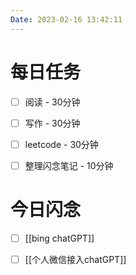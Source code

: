 ```yaml
---
Date: 2023-02-16 13:42:11
---
```


# 每日任务
- [ ] 阅读 - 30分钟
- [ ] 写作 - 30分钟
- [ ] leetcode - 30分钟
- [ ] 整理闪念笔记 - 10分钟


# 今日闪念
- [ ] [[bing chatGPT]]
- [ ] [[个人微信接入chatGPT]]



